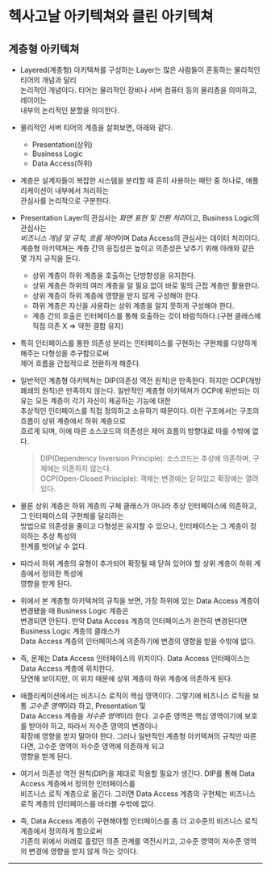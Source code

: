 # 헥사고날 아키텍쳐와 클린 아키텍쳐

<h2>계층형 아키텍쳐</h2>

- Layered(계층형) 아키텍쳐를 구성하는 Layer는 많은 사람들이 혼동하는 물리적인 티어의 개념과 달리  
  논리적인 개념이다. 티어는 물리적인 장비나 서버 컴퓨터 등의 물리층을 의미하고, 레이어는  
  내부의 논리적인 분할을 의미한다.

- 물리적인 서버 티어의 계층을 살펴보면, 아래와 같다.

  - Presentation(상위)
  - Business Logic
  - Data Access(하위)

- 계층은 설계자들이 복잡한 시스템을 분리할 때 흔히 사용하는 패턴 중 하나로, 애플리케이션이 내부에서 처리하는  
  관심사를 논리적으로 구분한다.

- Presentation Layer의 관심사는 *화면 표현 및 전환 처리*이고, Business Logic의 관심사는  
  *비즈니스 개념 및 규칙, 흐름 제어*이며 Data Access의 관심사는 데이터 처리이다.  
  계층형 아키텍쳐는 계층 간의 응집성은 높이고 의존성은 낮추기 위해 아래와 같은 몇 가지 규칙을 둔다.

  - 상위 계층이 하위 계층을 호출하는 단방향성을 유지한다.
  - 상위 계층은 하위의 여러 계층을 알 필요 없이 바로 밑의 근접 계층만 활용한다.
  - 상위 계층이 하위 계층에 영향을 받지 않게 구성해야 한다.
  - 하위 계층은 자신을 사용하는 상위 계층을 알지 못하게 구성해야 한다.
  - 계층 간의 호출은 인터페이스를 통해 호출하는 것이 바람직하다.(구현 클래스에 직접 의존 X => 약한 결합 유지)

- 특히 인터페이스를 통한 의존성 분리는 인터페이스를 구현하는 구현체를 다양하게 해주는 다형성을 추구함으로써  
  제어 흐름을 간접적으로 전환하게 해준다.

- 일반적인 계층형 아키텍쳐는 DIP(의존성 역전 원칙)은 만족한다.
  하지만 OCP(개방 폐쇄의 원칙)은 만족하지 않는다.
  일반적인 계층형 아키텍쳐가 OCP에 위반되는 이유는 모든 계층이 각기 자신이 제공하는 기능에 대한  
  추상적인 인터페이스를 직접 정의하고 소유하기 때문이다. 이런 구조에서는 구조의 흐름이 상위 계층에서 하위 계층으로  
  흐르게 되며, 이에 따른 소스코드의 의존성은 제어 흐름의 방향대로 따를 수밖에 없다.

  > DIP(Dependency Inversion Principle): 소스코드는 추상에 의존하며, 구체에는 의존하지 않는다.  
  > OCP(Open-Closed Principle): 객체는 변경에는 닫혀있고 확장에는 열려 있다.

- 물론 상위 계층은 하위 계층의 구체 클래스가 아니라 추상 인터페이스에 의존하고, 그 인터페이스의 구현체를 달리하는  
  방법으로 의존성을 줄이고 다형성은 유지할 수 있으나, 인터페이스는 그 계층이 정의하는 추상 특성의  
  한계를 벗어날 수 없다.

- 따라서 하위 계층의 유형이 추가되어 확장될 때 닫혀 있어야 할 상위 계층이 하위 계층에서 정의한 특성에  
  영향을 받게 된다.

- 위에서 본 계층형 아키텍쳐의 규칙을 보면, 가장 하위에 있는 Data Access 계층이 변경됐을 때 Business Logic 계층은  
  변경되면 안된다. 만약 Data Access 계층의 인터페이스가 완전히 변경된다면 Business Logic 계층의 클래스가  
  Data Access 계층의 인터페이스에 의존하기에 변경의 영향을 받을 수밖에 없다.

- 즉, 문제는 Data Access 인터페이스의 위치이다. Data Access 인터페이스는 Data Access 계층에 위치한다.  
  당연해 보이지만, 이 위치 때문에 상위 계층이 하위 계층에 의존하게 된다.

- 애플리케이션에서는 비즈니스 로직이 핵심 영역이다. 그렇기에 비즈니스 로직을 보통 *고수준 영역*이라 하고, Presentation 및  
  Data Access 계층을 *저수준 영역*이라 한다. 고수준 영역은 핵심 영역이기에 보호를 받아야 하고, 따라서 저수준 영역의 변경이나  
  확장에 영향을 받지 말아야 한다. 그러나 일반적인 계층형 아키텍쳐의 규칙만 따른다면, 고수준 영역이 저수준 영역에 의존하게 되고  
  영향을 받게 된다.

- 여기서 의존성 역전 원칙(DIP)을 제대로 적용할 필요가 생긴다. DIP를 통해 Data Access 계층에서 정의한 인터페이스를  
  비즈니스 로직 계층으로 옮긴다. 그러면 Data Access 계층의 구현체는 비즈니스 로직 계층의 인터페이스를 바라볼 수밖에 없다.

- 즉, Data Access 계층이 구현해야할 인터페이스를 좀 더 고수준의 비즈니스 로직 계층에서 정의하게 함으로써  
 기존의 위에서 아래로 흘렀던 의존 관계를 역전시키고, 고수준 영역이 저수준 영역의 변경에 영향을 받지 않게 하는 것이다.
<hr/>
